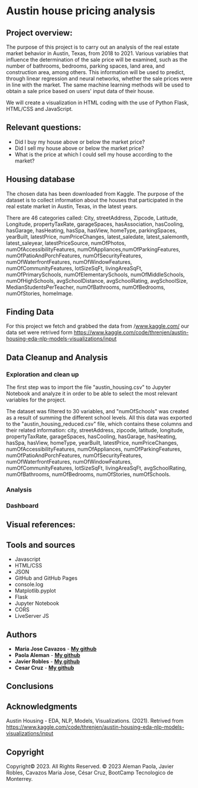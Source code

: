 # Austin house pricing analysis

## Project overview:
The purpose of this project is to carry out an analysis of the real estate market behavior in Austin, Texas, from 2018 to 2021. Various variables that influence the determination of the sale price will be examined, such as the number of bathrooms, bedrooms, parking spaces, land area, and construction area, among others. This information will be used to predict, through linear regression and neural networks, whether the sale prices were in line with the market. The same machine learning methods will be used to obtain a sale price based on users' input data of their house.

We will create a visualization in HTML coding with the use of Python Flask, HTML/CSS and JavaScript.

## Relevant questions:
* Did I buy my house above or below the market price?
* Did I sell my house above or below the market price?
* What is the price at which I could sell my house according to the market?


## Housing database
The chosen data has been downloaded from Kaggle. The purpose of the dataset is to collect information about the houses that participated in the real estate market in Austin, Texas, in the latest years.

There are 46 categories called: City, streetAddress, Zipcode, Latitude, Longitude, propertyTaxRate, garageSpaces, hasAssociation, hasCooling, hasGarage, hasHeating, hasSpa, hasView, homeType, parkingSpaces, yearBuilt, latestPrice, numPriceChanges, latest_saledate, latest_salemonth, latest_saleyear, latestPriceSource, numOfPhotos, numOfAccessibilityFeatures, numOfAppliances,numOfParkingFeatures, numOfPatioAndPorchFeatures, numOfSecurityFeatures, numOfWaterfrontFeatures, numOfWindowFeatures, numOfCommunityFeatures, lotSizeSqFt, livingAreaSqFt, numOfPrimarySchools, numOfElementarySchools, numOfMiddleSchools, numOfHighSchools, avgSchoolDistance, avgSchoolRating, avgSchoolSize, MedianStudentsPerTeacher, numOfBathrooms, numOfBedrooms, numOfStories, homeImage.

## Finding Data
For this project we fetch and grabbed the data from /www.kaggle.com/ our data set were retrived form
https://www.kaggle.com/code/threnjen/austin-housing-eda-nlp-models-visualizations/input


## Data Cleanup and Analysis
### Exploration and clean up
The first step was to import the file "austin_housing.csv" to Jupyter Notebook and analyze it in order to be able to select the most relevant variables for the project.

The dataset was filtered to 30 variables, and "numOfSchools" was created as a result of summing the different school levels. All this data was exported to the "austin_housing_reduced.csv" file, which contains these columns and their related information:
city,	streetAddress,	zipcode, latitude,	longitude,	propertyTaxRate,	garageSpaces,	hasCooling,	hasGarage,	hasHeating,	hasSpa,	hasView,	homeType,	yearBuilt,	latestPrice,	numPriceChanges,	numOfAccessibilityFeatures,	numOfAppliances,	numOfParkingFeatures,	numOfPatioAndPorchFeatures,	numOfSecurityFeatures,	numOfWaterfrontFeatures,	numOfWindowFeatures,	numOfCommunityFeatures,	lotSizeSqFt,	livingAreaSqFt,	avgSchoolRating,	numOfBathrooms,	numOfBedrooms,	numOfStories,	numOfSchools.


### Analysis

### Dashboard



## Visual references:



## Tools and sources
* Javascript
* HTML/CSS
* JSON
* GitHub and GitHub Pages
* console.log
* Matplotlib.pyplot
* Flask
* Jupyter Notebook
* CORS
* LiveServer JS


## Authors
* **Maria Jose Cavazos** - **[My github](https://github.com/minmincg "GitHub for Maria Jose Cavazos")**
* **Paola Aleman** - **[My github](https://github.com/paoaleman19 "GitHub for Pao Aleman")**
* **Javier Robles** - **[My github](https://github.com/javrobs "GitHub for Javier Robles")**
* **Cesar Cruz** - **[My github](https://github.com/CsarCruz "GitHub for Cesar Cruz")**


## Conclusions



## Acknowledgments
Austin Housing - EDA, NLP, Models, Visualizations. (2021). Retrived from https://www.kaggle.com/code/threnjen/austin-housing-eda-nlp-models-visualizations/input


## Copyright
Copyright:copyright: 2023. All Rights Reserved.
© 2023  Aleman Paola, Javier Robles, Cavazos Maria Jose, César Cruz, BootCamp Tecnologico de Monterrey.
